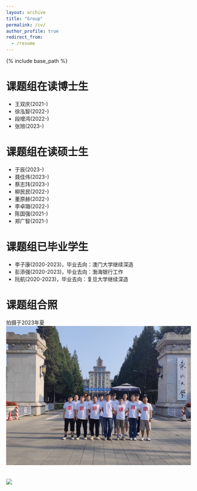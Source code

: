 ```yaml
---
layout: archive
title: "Group"
permalink: /cv/
author_profile: true
redirect_from:
  - /resume
---
```


{% include base_path %}

课题组在读博士生
======
* 王双庆(2021-)
* 徐泓智(2022-)
* 段增鸿(2022-)
* 张旭(2023-)


课题组在读硕士生
======
  * 于辰(2023-)<br>
  * 聂佳伟(2023-)<br>
  * 蔡志玮(2023-)<br>
  * 柳民民(2022-)<br>
  * 董原赫(2022-)<br>
  * 李卓璐(2022-)<br>
  * 陈国强(2021-)<br>
  * 郑广智(2021-)<br>

  课题组已毕业学生
======
  * 李子康(2020-2023)，毕业去向：澳门大学继续深造<br>
  * 彭添强(2020-2023)，毕业去向：渤海银行工作<br>
  * 阮航(2020-2023)，毕业去向：复旦大学继续深造<br>

课题组合照
======
拍摄于2023年夏
<img src='/images/500x300.png'>
<br>
<br>
<br>
<img src='/images/2023.png'>

